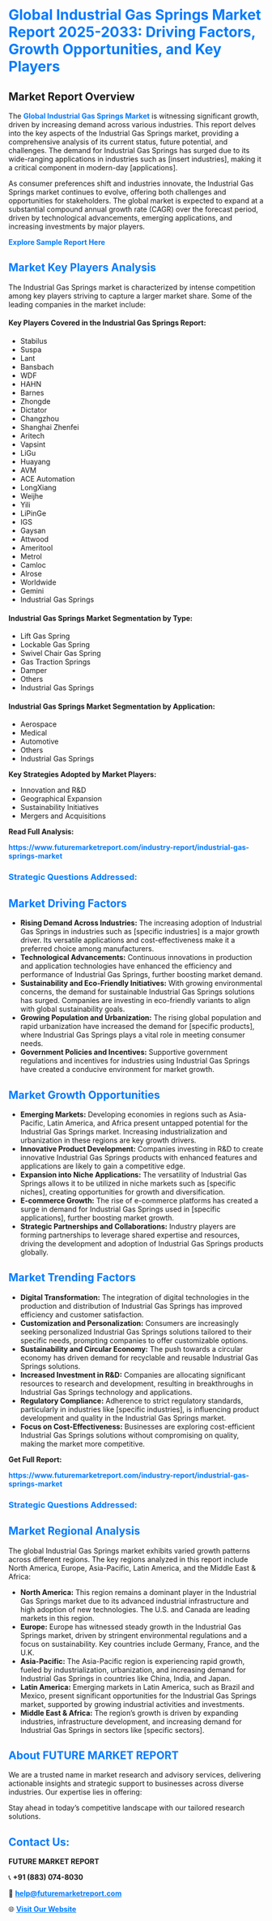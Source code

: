 <h1 style="color: #007BFF;">Global Industrial Gas Springs Market Report 2025-2033: Driving Factors, Growth Opportunities, and Key Players</h1>

<section id="overview">
<h2>Market Report Overview</h2>
<p>The <a href="https://www.futuremarketreport.com/industry-report/industrial-gas-springs-market" style="color: #007BFF; text-decoration: none;"><strong>Global Industrial Gas Springs Market</strong></a> is witnessing significant growth, driven by increasing demand across various industries. This report delves into the key aspects of the Industrial Gas Springs market, providing a comprehensive analysis of its current status, future potential, and challenges. The demand for Industrial Gas Springs has surged due to its wide-ranging applications in industries such as [insert industries], making it a critical component in modern-day [applications].</p>
<p>As consumer preferences shift and industries innovate, the Industrial Gas Springs market continues to evolve, offering both challenges and opportunities for stakeholders. The global market is expected to expand at a substantial compound annual growth rate (CAGR) over the forecast period, driven by technological advancements, emerging applications, and increasing investments by major players.</p>
</section>

<section id="overview">
<p><a href="https://www.futuremarketreport.com/request-sample/reportId=110154" style="color: #007BFF; text-decoration: none;"><strong>Explore Sample Report Here</strong></a></p>
</section>

<section id="key-players">
<h2 style="color: #007BFF;">Market Key Players Analysis</h2>
<p>The Industrial Gas Springs market is characterized by intense competition among key players striving to capture a larger market share. Some of the leading companies in the market include:</p>
<h4>Key Players Covered in the Industrial Gas Springs Report:</h4>
<ul><li>Stabilus</li><li>Suspa</li><li>Lant</li><li>Bansbach</li><li>WDF</li><li>HAHN</li><li>Barnes</li><li>Zhongde</li><li>Dictator</li><li>Changzhou</li><li>Shanghai Zhenfei</li><li>Aritech</li><li>Vapsint</li><li>LiGu</li><li>Huayang</li><li>AVM</li><li>ACE Automation</li><li>LongXiang</li><li>Weijhe</li><li>Yili</li><li>LiPinGe</li><li>IGS</li><li>Gaysan</li><li>Attwood</li><li>Ameritool</li><li>Metrol</li><li>Camloc</li><li>Alrose</li><li>Worldwide</li><li>Gemini</li><li>Industrial Gas Springs</li></ul>
<h4>Industrial Gas Springs Market Segmentation by Type:</h4>
<ul><li>Lift Gas Spring</li><li>Lockable Gas Spring</li><li>Swivel Chair Gas Spring</li><li>Gas Traction Springs</li><li>Damper</li><li>Others</li><li>Industrial Gas Springs</li></ul>

<h4>Industrial Gas Springs Market Segmentation by Application:</h4>
<ul><li>Aerospace</li><li>Medical</li><li>Automotive</li><li>Others</li><li>Industrial Gas Springs</li></ul>
<p><strong>Key Strategies Adopted by Market Players:</strong></p>
<ul>
<li>Innovation and R&D</li>
<li>Geographical Expansion</li>
<li>Sustainability Initiatives</li>
<li>Mergers and Acquisitions</li>
</ul>
</section>

<section>
<p><strong>Read Full Analysis: </strong></p><a href="https://www.futuremarketreport.com/industry-report/industrial-gas-springs-market" style="color: #007BFF; text-decoration: none;"><strong>https://www.futuremarketreport.com/industry-report/industrial-gas-springs-market</strong></a>
<h3 style="color: #007BFF;">Strategic Questions Addressed:</h3>
</section>

<section id="driving-factors">
<h2 style="color: #007BFF;">Market Driving Factors</h2>
<ul>
<li><strong>Rising Demand Across Industries:</strong> The increasing adoption of Industrial Gas Springs in industries such as [specific industries] is a major growth driver. Its versatile applications and cost-effectiveness make it a preferred choice among manufacturers.</li>
<li><strong>Technological Advancements:</strong> Continuous innovations in production and application technologies have enhanced the efficiency and performance of Industrial Gas Springs, further boosting market demand.</li>
<li><strong>Sustainability and Eco-Friendly Initiatives:</strong> With growing environmental concerns, the demand for sustainable Industrial Gas Springs solutions has surged. Companies are investing in eco-friendly variants to align with global sustainability goals.</li>
<li><strong>Growing Population and Urbanization:</strong> The rising global population and rapid urbanization have increased the demand for [specific products], where Industrial Gas Springs plays a vital role in meeting consumer needs.</li>
<li><strong>Government Policies and Incentives:</strong> Supportive government regulations and incentives for industries using Industrial Gas Springs have created a conducive environment for market growth.</li>
</ul>
</section>

<section id="growth-opportunities">
<h2 style="color: #007BFF;">Market Growth Opportunities</h2>
<ul>
<li><strong>Emerging Markets:</strong> Developing economies in regions such as Asia-Pacific, Latin America, and Africa present untapped potential for the Industrial Gas Springs market. Increasing industrialization and urbanization in these regions are key growth drivers.</li>
<li><strong>Innovative Product Development:</strong> Companies investing in R&D to create innovative Industrial Gas Springs products with enhanced features and applications are likely to gain a competitive edge.</li>
<li><strong>Expansion into Niche Applications:</strong> The versatility of Industrial Gas Springs allows it to be utilized in niche markets such as [specific niches], creating opportunities for growth and diversification.</li>
<li><strong>E-commerce Growth:</strong> The rise of e-commerce platforms has created a surge in demand for Industrial Gas Springs used in [specific applications], further boosting market growth.</li>
<li><strong>Strategic Partnerships and Collaborations:</strong> Industry players are forming partnerships to leverage shared expertise and resources, driving the development and adoption of Industrial Gas Springs products globally.</li>
</ul>
</section>

<section id="trending-factors">
<h2 style="color: #007BFF;">Market Trending Factors</h2>
<ul>
<li><strong>Digital Transformation:</strong> The integration of digital technologies in the production and distribution of Industrial Gas Springs has improved efficiency and customer satisfaction.</li>
<li><strong>Customization and Personalization:</strong> Consumers are increasingly seeking personalized Industrial Gas Springs solutions tailored to their specific needs, prompting companies to offer customizable options.</li>
<li><strong>Sustainability and Circular Economy:</strong> The push towards a circular economy has driven demand for recyclable and reusable Industrial Gas Springs solutions.</li>
<li><strong>Increased Investment in R&D:</strong> Companies are allocating significant resources to research and development, resulting in breakthroughs in Industrial Gas Springs technology and applications.</li>
<li><strong>Regulatory Compliance:</strong> Adherence to strict regulatory standards, particularly in industries like [specific industries], is influencing product development and quality in the Industrial Gas Springs market.</li>
<li><strong>Focus on Cost-Effectiveness:</strong> Businesses are exploring cost-efficient Industrial Gas Springs solutions without compromising on quality, making the market more competitive.</li>
</ul>
</section>

<section>
<p><strong>Get Full Report: </strong></p><a href="https://www.futuremarketreport.com/industry-report/industrial-gas-springs-market" style="color: #007BFF; text-decoration: none;"><strong>https://www.futuremarketreport.com/industry-report/industrial-gas-springs-market</strong></a>
<h3 style="color: #007BFF;">Strategic Questions Addressed:</h3>
</section>


<section id="regional-analysis">
<h2 style="color: #007BFF;">Market Regional Analysis</h2>
<p>The global Industrial Gas Springs market exhibits varied growth patterns across different regions. The key regions analyzed in this report include North America, Europe, Asia-Pacific, Latin America, and the Middle East & Africa:</p>
<ul>
<li><strong>North America:</strong> This region remains a dominant player in the Industrial Gas Springs market due to its advanced industrial infrastructure and high adoption of new technologies. The U.S. and Canada are leading markets in this region.</li>
<li><strong>Europe:</strong> Europe has witnessed steady growth in the Industrial Gas Springs market, driven by stringent environmental regulations and a focus on sustainability. Key countries include Germany, France, and the U.K.</li>
<li><strong>Asia-Pacific:</strong> The Asia-Pacific region is experiencing rapid growth, fueled by industrialization, urbanization, and increasing demand for Industrial Gas Springs in countries like China, India, and Japan.</li>
<li><strong>Latin America:</strong> Emerging markets in Latin America, such as Brazil and Mexico, present significant opportunities for the Industrial Gas Springs market, supported by growing industrial activities and investments.</li>
<li><strong>Middle East & Africa:</strong> The region’s growth is driven by expanding industries, infrastructure development, and increasing demand for Industrial Gas Springs in sectors like [specific sectors].</li>
</ul>
</section>

<footer>
<h2 style="color: #007BFF;">About FUTURE MARKET REPORT</h2>
<p>We are a trusted name in market research and advisory services, delivering actionable insights and strategic support to businesses across diverse industries. Our expertise lies in offering:</p>

<p>Stay ahead in today’s competitive landscape with our tailored research solutions.</p>

<h2 style="color: #007BFF;">Contact Us:</h2>
<p><strong>FUTURE MARKET REPORT</strong></p>
<p>📞 <strong>+91 (883) 074-8030</strong></p>
<p>📧 <strong><a href="mailto:help@futuremarketreport.com" style="color: #007BFF;">help@futuremarketreport.com</a></strong></p>
<p>🌐 <strong><a href="https://www.futuremarketreport.com/" style="color: #007BFF;">Visit Our Website</a></strong></p>
</footer>